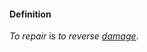 #### Definition

*To repair* is *to reverse [damage](https://github.com/gcassel/Modular-Organization-Terminology/blob/master/terms/damage.md)*.
